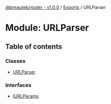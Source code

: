 [@breautek/router - v1.0.0](../README.md) / [Exports](../modules.md) / URLParser

# Module: URLParser

## Table of contents

### Classes

- [URLParser](../classes/urlparser.urlparser-1.md)

### Interfaces

- [IURLParams](../interfaces/urlparser.iurlparams.md)
